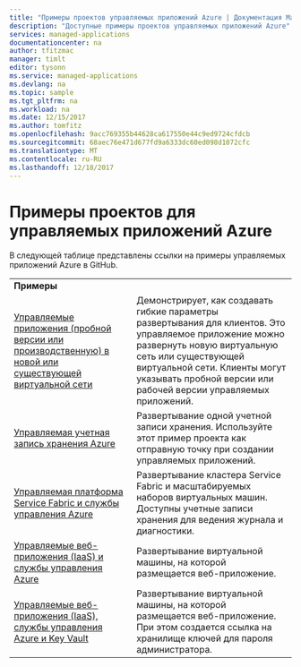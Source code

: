 ```yaml
---
title: "Примеры проектов управляемых приложений Azure | Документация Майкрософт"
description: "Доступные примеры проектов управляемых приложений Azure"
services: managed-applications
documentationcenter: na
author: tfitzmac
manager: timlt
editor: tysonn
ms.service: managed-applications
ms.devlang: na
ms.topic: sample
ms.tgt_pltfrm: na
ms.workload: na
ms.date: 12/15/2017
ms.author: tomfitz
ms.openlocfilehash: 9acc769355b44628ca617550e44c9ed9724cfdcb
ms.sourcegitcommit: 68aec76e471d677fd9a6333dc60ed098d1072cfc
ms.translationtype: MT
ms.contentlocale: ru-RU
ms.lasthandoff: 12/18/2017
---
```

# <a name="sample-projects-for-azure-managed-applications"></a>Примеры проектов для управляемых приложений Azure

В следующей таблице представлены ссылки на примеры управляемых приложений Azure в GitHub.

|  |  |
| --- | --- |
| **Примеры** | |
| [Управляемые приложения (пробной версии или производственную) в новой или существующей виртуальной сети](https://github.com/Azure/azure-managedapp-samples/tree/master/samples/201-managed-app-using-existing-vnet) | Демонстрирует, как создавать гибкие параметры развертывания для клиентов. Это управляемое приложение можно развернуть новую виртуальную сеть или существующей виртуальной сети. Клиенты могут указывать пробной версии или рабочей версии управляемых приложений. |
| [Управляемая учетная запись хранения Azure](https://github.com/Azure/azure-managedapp-samples/tree/master/samples/201-managed-storage-account) | Развертывание одной учетной записи хранения. Используйте этот пример проекта как отправную точку при создании управляемых приложений. |
| [Управляемая платформа Service Fabric и службы управления Azure](https://github.com/Azure/azure-managedapp-samples/tree/master/samples/201-managed-service-fabric) | Развертывание кластера Service Fabric и масштабируемых наборов виртуальных машин. Доступны учетные записи хранения для ведения журнала и диагностики. |
| [Управляемые веб-приложения (IaaS) и службы управления Azure](https://github.com/Azure/azure-managedapp-samples/tree/master/samples/201-managed-web-app) | Развертывание виртуальной машины, на которой размещается веб-приложение. |
| [Управляемые веб-приложения (IaaS), службы управления Azure и Key Vault](https://github.com/Azure/azure-managedapp-samples/tree/master/samples/201-managed-web-app-using-keyvault) | Развертывание виртуальной машины, на которой размещается веб-приложение. При этом создается ссылка на хранилище ключей для пароля администратора. |
